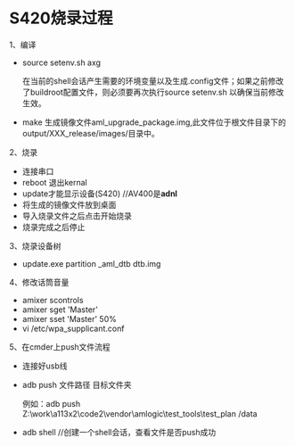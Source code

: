 # S420烧录过程

1、编译

- source setenv.sh axg 
  
  在当前的shell会话产生需要的环境变量以及生成.config文件；如果之前修改了buildroot配置文件，则必须要再次执行source setenv.sh 以确保当前修改生效。
  
- make  生成镜像文件aml_upgrade_package.img,此文件位于根文件目录下的output/XXX_release/images/目录中。

2、烧录

- 连接串口
- reboot 退出kernal 
- update才能显示设备(S420)     //AV400是**adnl**
- 将生成的镜像文件放到桌面
- 导入烧录文件之后点击开始烧录
- 烧录完成之后停止

3、烧录设备树

- update.exe partition _aml_dtb dtb.img

4、修改话筒音量

- amixer scontrols
- amixer sget 'Master'
- amixer sset 'Master' 50%
-  vi /etc/wpa_supplicant.conf 

5、在cmder上push文件流程

- 连接好usb线

- adb push 文件路径   目标文件夹

  例如：adb push Z:\work\a113x2\code2\vendor\amlogic\test_tools\test_plan /data

- adb shell   //创建一个shell会话，查看文件是否push成功

